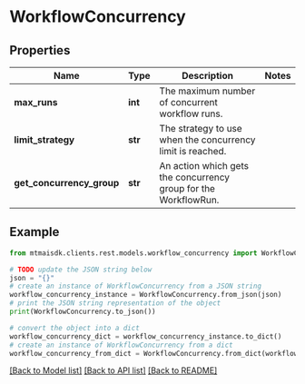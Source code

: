 # WorkflowConcurrency


## Properties

Name | Type | Description | Notes
------------ | ------------- | ------------- | -------------
**max_runs** | **int** | The maximum number of concurrent workflow runs. | 
**limit_strategy** | **str** | The strategy to use when the concurrency limit is reached. | 
**get_concurrency_group** | **str** | An action which gets the concurrency group for the WorkflowRun. | 

## Example

```python
from mtmaisdk.clients.rest.models.workflow_concurrency import WorkflowConcurrency

# TODO update the JSON string below
json = "{}"
# create an instance of WorkflowConcurrency from a JSON string
workflow_concurrency_instance = WorkflowConcurrency.from_json(json)
# print the JSON string representation of the object
print(WorkflowConcurrency.to_json())

# convert the object into a dict
workflow_concurrency_dict = workflow_concurrency_instance.to_dict()
# create an instance of WorkflowConcurrency from a dict
workflow_concurrency_from_dict = WorkflowConcurrency.from_dict(workflow_concurrency_dict)
```
[[Back to Model list]](../README.md#documentation-for-models) [[Back to API list]](../README.md#documentation-for-api-endpoints) [[Back to README]](../README.md)


